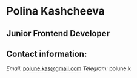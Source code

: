 # Polina Kashcheeva
## Junior Frontend Developer

## Contact information:

*Email:* polune.kas@gmail.com 
*Telegram:* polune.k